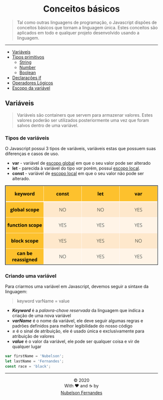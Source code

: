 <div align="center" id="header">
<h1>Conceitos básicos</h1>
</div>

> Tal como outras linguagens de programação, o Javascript dispões de conceitos básicos que tornam a linguagem única. Estes conceitos são aplicados em todo e qualquer projeto desenvolvido usando a linguagem.

---

-   [Variáveis](#vari%c3%a1veis)
-   [Tipos primitivos](#tipos-primitivos)
    -   [String]()
    -   [Number]()
    -   [Boolean]()
-   [Declarações if]()
-   [Operadores Lógicos]()
-   [Escopo da variável]()

## Variáveis

> Variáveis são containers que servem para armazenar valores. Estes valores poderão ser utilizados posteriormente uma vez que foram salvos dentro de uma variável.

### Tipos de variáveis

O Javascript possui 3 tipos de variáveis, variáveis estas que possuem suas diferenças e casos de uso.

-   **var** - variável de [escopo global]() em que o seu valor pode ser alterado
-   **let** - parecida à variável do tipo _var_ porém, possui [escopo local]().
-   **const** - variável de [escopo local]() em que o seu valor não pode ser alterado.

![constletvar](../content/variables.png)

### Criando uma variável

Para criarmos uma variável em Javascript, devemos seguir a sintaxe da linguagem:

> keyword varName = value

-   **_Keyword_** é a _palavra-chave reservada_ da linguagem que indica a criação de uma nova variável
-   **_varName_** é o nome da variável, ele deve seguir algumas regras e padrões definidos para melhor legibilidade do nosso código
-   **_=_** é o sinal de atribuição, ele é usado única e exclusivamente para atribuição de valores
-   **_value_** é o valor da variável, ele pode ser qualquer coisa e vir de qualquer lugar

```javascript
var firstName = 'Nubelson';
let lastName = 'Fernandes';
const race = 'black';
```

---

<div align="center" id="footer" >
© 2020 <br>
With ❤️ and ☕ by <br>
<a href="https://nubelson.dev" target="_blank" rel="noopener noreferrer">Nubelson Fernandes</a>
</div>
